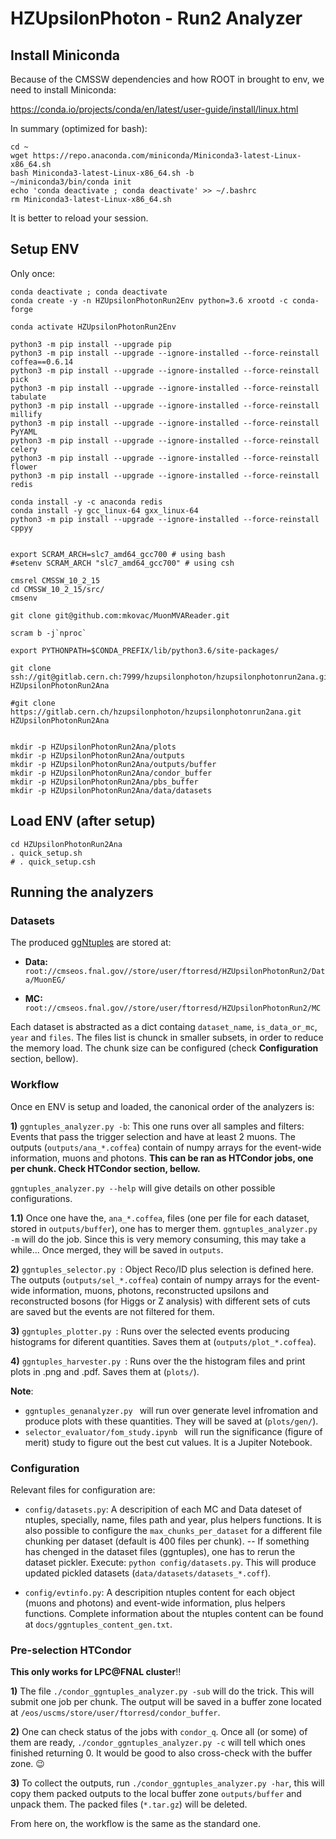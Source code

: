 # HZUpsilonPhoton - Run2 Analyzer

## Install Miniconda

Because of the CMSSW dependencies and how ROOT in brought to env, we need to install Miniconda: 

https://conda.io/projects/conda/en/latest/user-guide/install/linux.html

In summary (optimized for bash):

```
cd ~
wget https://repo.anaconda.com/miniconda/Miniconda3-latest-Linux-x86_64.sh
bash Miniconda3-latest-Linux-x86_64.sh -b 
~/miniconda3/bin/conda init
echo 'conda deactivate ; conda deactivate' >> ~/.bashrc
rm Miniconda3-latest-Linux-x86_64.sh
```

It is better to reload your session.

## Setup ENV

Only once:

```
conda deactivate ; conda deactivate 
conda create -y -n HZUpsilonPhotonRun2Env python=3.6 xrootd -c conda-forge

conda activate HZUpsilonPhotonRun2Env

python3 -m pip install --upgrade pip
python3 -m pip install --upgrade --ignore-installed --force-reinstall coffea==0.6.14
python3 -m pip install --upgrade --ignore-installed --force-reinstall pick
python3 -m pip install --upgrade --ignore-installed --force-reinstall tabulate
python3 -m pip install --upgrade --ignore-installed --force-reinstall millify
python3 -m pip install --upgrade --ignore-installed --force-reinstall PyYAML
python3 -m pip install --upgrade --ignore-installed --force-reinstall celery
python3 -m pip install --upgrade --ignore-installed --force-reinstall flower
python3 -m pip install --upgrade --ignore-installed --force-reinstall redis

conda install -y -c anaconda redis
conda install -y gcc_linux-64 gxx_linux-64
python3 -m pip install --upgrade --ignore-installed --force-reinstall cppyy


export SCRAM_ARCH=slc7_amd64_gcc700 # using bash
#setenv SCRAM_ARCH "slc7_amd64_gcc700" # using csh

cmsrel CMSSW_10_2_15
cd CMSSW_10_2_15/src/
cmsenv

git clone git@github.com:mkovac/MuonMVAReader.git

scram b -j`nproc`

export PYTHONPATH=$CONDA_PREFIX/lib/python3.6/site-packages/

git clone ssh://git@gitlab.cern.ch:7999/hzupsilonphoton/hzupsilonphotonrun2ana.git HZUpsilonPhotonRun2Ana

#git clone https://gitlab.cern.ch/hzupsilonphoton/hzupsilonphotonrun2ana.git HZUpsilonPhotonRun2Ana


mkdir -p HZUpsilonPhotonRun2Ana/plots
mkdir -p HZUpsilonPhotonRun2Ana/outputs
mkdir -p HZUpsilonPhotonRun2Ana/outputs/buffer
mkdir -p HZUpsilonPhotonRun2Ana/condor_buffer
mkdir -p HZUpsilonPhotonRun2Ana/pbs_buffer
mkdir -p HZUpsilonPhotonRun2Ana/data/datasets
```

## Load ENV (after setup)

```
cd HZUpsilonPhotonRun2Ana
. quick_setup.sh
# . quick_setup.csh
```

## Running the analyzers

### Datasets

The produced [ggNtuples](https://github.com/cmkuo/ggAnalysis/tree/102X) are stored at:

- **Data:** ```root://cmseos.fnal.gov//store/user/ftorresd/HZUpsilonPhotonRun2/Data/MuonEG/```

- **MC:** ```root://cmseos.fnal.gov//store/user/ftorresd/HZUpsilonPhotonRun2/MC```

Each dataset is abstracted as a dict containg ```dataset_name```, ```is_data_or_mc```, ```year``` and ```files```. The files list is chunck in smaller subsets, in order to reduce the memory load. The chunk size can be configured (check **Configuration** section, bellow).

### Workflow

Once en ENV is setup and loaded, the canonical order of the analyzers is:

**1)** ```ggntuples_analyzer.py -b```: This one runs over all samples and filters: Events that pass the trigger selection and have at least 2 muons. The outputs (```outputs/ana_*.coffea```) contain of numpy arrays for the event-wide information, muons and photons. **This can be ran as HTCondor jobs, one per chunk. Check HTCondor section, bellow.**


```ggntuples_analyzer.py --help``` will give details on other possible configurations.

**1.1)** Once one have the, ```ana_*.coffea```, files (one per file for each dataset, stored in ```outputs/buffer```), one has to merger them. ```ggntuples_analyzer.py -m``` will do the job. Since this is very memory consuming, this may take a while... Once merged, they will be saved in ```outputs```.

**2)** ```ggntuples_selector.py ```: Object Reco/ID plus selection is defined here. The outputs (```outputs/sel_*.coffea```) contain of numpy arrays for the event-wide information, muons, photons, reconstructed upsilons and reconstructed bosons (for Higgs or Z analysis) with different sets of cuts are saved but the events are not filtered for them.

**3)** ```ggntuples_plotter.py ```: Runs over the selected events producing histograms for diferent quantities. Saves them at (```outputs/plot_*.coffea```).

**4)** ```ggntuples_harvester.py ```: Runs over the the histogram files and print plots in .png and .pdf. Saves them at (```plots/```).

**Note**: 
- ```ggntuples_genanalyzer.py ``` will run over generate level infromation and produce plots with these quantities. They will be saved at (```plots/gen/```).
- ```selector_evaluator/fom_study.ipynb ``` will run the significance (figure of merit) study to figure out the best cut values. It is a Jupiter Notebook.

### Configuration

Relevant files for configuration are:

- ```config/datasets.py```: A descripition of each MC and Data dateset of ntuples, specially, name, files path and year, plus helpers functions. It is also possible to configure the ```max_chunks_per_dataset``` for a different file chunking per dataset (default is 400 files per chunk).
-- If something has chenged in the dataset files (ggntuples), one has to rerun the dataset pickler. Execute: ```python config/datasets.py```. This will produce updated pickled datasets (```data/datasets/datasets_*.coff```).

- ```config/evtinfo.py```: A descripition ntuples content for each object (muons and photons) and event-wide information, plus helpers functions. Complete information about the ntuples content can be found at ```docs/ggntuples_content_gen.txt```.

### Pre-selection HTCondor

**This only works for LPC@FNAL cluster**:bangbang:

**1)** The file ```./condor_ggntuples_analyzer.py -sub``` will do the trick. This will submit one job per chunk. The output will be saved in a buffer zone located at ```/eos/uscms/store/user/ftorresd/condor_buffer```.

**2)** One can check status of the jobs with ```condor_q```. Once all (or some) of them are ready, ```./condor_ggntuples_analyzer.py -c``` will tell which ones finished returning 0. It would be good to also cross-check with the buffer zone. :wink:

**3)** To collect the outputs, run ```./condor_ggntuples_analyzer.py -har```, this will copy them packed outputs to the local buffer zone ```outputs/buffer``` and unpack them. The packed files (```*.tar.gz```) will be deleted.

From here on, the workflow is the same as the standard one.